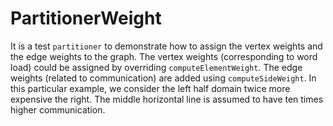 # PartitionerWeight

It is a test `partitioner` to demonstrate how to assign the vertex weights and the edge weights to the graph.
The vertex weights (corresponding to word load) could be assigned by overriding `computeElementWeight`. The edge
weights (related to communication) are added using `computeSideWeight`. In this particular example, we consider the
left half domain twice more expensive the right. The middle horizontal line is assumed to have ten times higher
communication.
